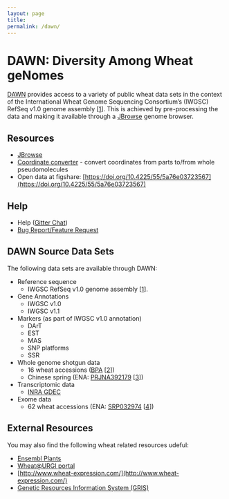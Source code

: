 ```yaml
---
layout: page
title: 
permalink: /dawn/
---
```


# DAWN: Diversity Among Wheat geNomes

[DAWN](http://crobiad.agwine.adelaide.edu.au/dawn/jbrowse/) provides access to a variety of public wheat data sets in the context of the International Wheat Genome Sequencing
Consortium’s (IWGSC) RefSeq v1.0 genome assembly [[1](http://dx.doi.org/10.1126/science.aar7191)]. This is achieved by
pre-processing the data and making it available through a [JBrowse](https://jbrowse.org/) genome browser.

## Resources

  * [JBrowse](http://crobiad.agwine.adelaide.edu.au/dawn/jbrowse/)
  * [Coordinate converter](http://crobiad.agwine.adelaide.edu.au/dawn/coord/) - convert coordinates from parts to/from whole pseudomolecules
  * Open data at figshare: [https://doi.org/10.4225/55/5a76e03723567](https://doi.org/10.4225/55/5a76e03723567)
  
## Help

  * Help ([Gitter Chat](https://gitter.im/CroBiAd/DAWN))
  * [Bug Report/Feature Request](https://github.com/CroBiAd/DAWN/issues/new)
  

## DAWN Source Data Sets

The following data sets are available through DAWN:

  * Reference sequence
    * IWGSC RefSeq v1.0 genome assembly [[1](http://dx.doi.org/10.1126/science.aar7191)].
  * Gene Annotations
    * IWGSC v1.0
    * IWGSC v1.1
  * Markers (as part of IWGSC v1.0 annotation)
    * DArT
    * EST
    * MAS
    * SNP platforms
    * SSR
  * Whole genome shotgun data
    * 16 wheat accessions ([BPA](http://www.bioplatforms.com/wheat-sequencing/) [[2](https://doi.org/10.1111/j.1467-7652.2012.00717.x)])
    * Chinese spring (ENA: [PRJNA392179](https://www.ebi.ac.uk/ena/data/view/PRJNA392179) [[3](https://doi.org/10.1093/gigascience/gix097)])
  * Transcriptomic data
    * [INRA GDEC](https://urgi.versailles.inra.fr/files/RNASeqWheat/)
  * Exome data
    * 62 wheat accessions (ENA: [SRP032974](https://www.ebi.ac.uk/ena/data/view/SRP032974) [[4](https://doi.org/10.1186/s13059-015-0606-4)])

## External Resources

You may also find the following wheat related resources udeful:

  * [Ensembl Plants](http://plants.ensembl.org/Triticum_aestivum/Info/Index)
  * [Wheat@URGI portal](https://wheat-urgi.versailles.inra.fr/)
  * [http://www.wheat-expression.com/](http://www.wheat-expression.com/)
  * [Genetic Resources Information System (GRIS)](http://www.wheatpedigree.net/)
